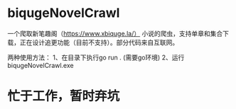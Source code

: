 # biqugeNovelCrawl
一个爬取新笔趣阁（https://www.xbiquge.la/） 小说的爬虫，支持单章和集合下载，正在设计追更功能（目前不支持）。部分代码来自互联网。

两种使用方法：
1、在目录下执行go run . (需要go环境)
2、运行biqugeNovelCrawl.exe

# 忙于工作，暂时弃坑
